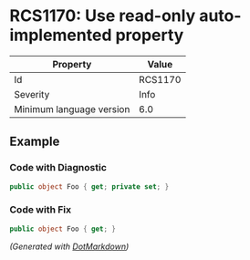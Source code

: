 # RCS1170: Use read\-only auto\-implemented property

| Property                 | Value   |
| ------------------------ | ------- |
| Id                       | RCS1170 |
| Severity                 | Info    |
| Minimum language version | 6\.0    |

## Example

### Code with Diagnostic

```csharp
public object Foo { get; private set; }
```

### Code with Fix

```csharp
public object Foo { get; }
```


*\(Generated with [DotMarkdown](http://github.com/JosefPihrt/DotMarkdown)\)*
